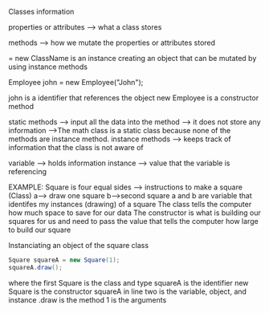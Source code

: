 Classes information

properties or attributes --> what a class stores

methods --> how we mutate the properties or attributes stored


= new ClassName is an instance creating an object that can
be mutated by using instance methods

Employee john = new Employee("John");

john is a identifier that references the object
new Employee is a constructor method

static methods --> input all the data into the method
               --> it does not store any information
               -->The math class is a static class because none of the methods are instance method.
instance methods --> keeps track of information that the class is not aware of

variable --> holds information
instance --> value that the variable is referencing 

EXAMPLE:
Square is four equal sides --> instructions to make a square (Class)
a--> draw one square b-->second square
a and b are variable that identifes my instances (drawing) of a square
The class tells the computer how much space to save for our data
The constructor is what is building our squares for us and need to pass the value
that tells the computer how large to build our square

Instanciating an object of the square class
```Java
Square squareA = new Square(1);
squareA.draw();
```
where the first Square is the class and type
squareA is the identifier
new Square is the constructor
squareA in line two is the variable, object, and instance
.draw is the method
1 is the arguments